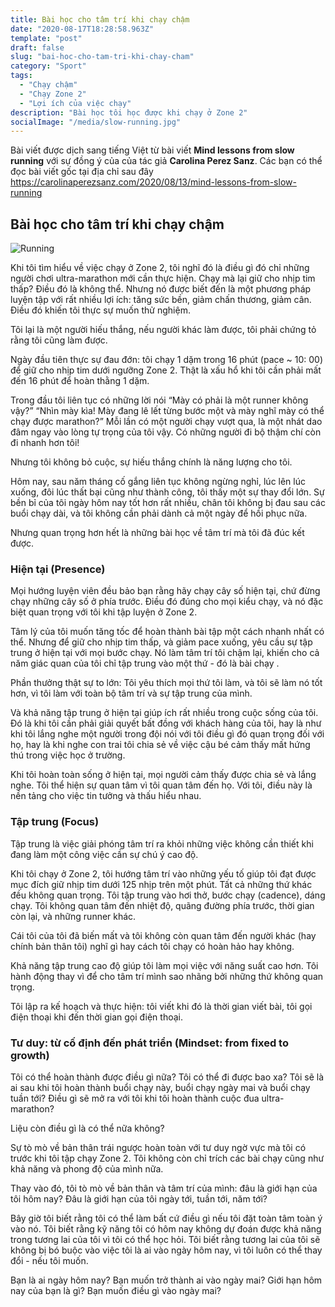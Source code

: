 ```yaml
---
title: Bài học cho tâm trí khi chạy chậm
date: "2020-08-17T18:28:58.963Z"
template: "post"
draft: false
slug: "bai-hoc-cho-tam-tri-khi-chay-cham"
category: "Sport"
tags:
  - "Chạy chậm"
  - "Chạy Zone 2"
  - "Lợi ích của việc chạy"
description: "Bài học tôi học được khi chạy ở Zone 2"
socialImage: "/media/slow-running.jpg"
---
```


Bài viết được dịch sang tiếng Việt từ bài viết **Mind lessons from slow running** với sự đồng ý của của tác giả **Carolina Perez Sanz**. Các bạn có thể đọc bài viết gốc tại địa chỉ sau đây https://carolinaperezsanz.com/2020/08/13/mind-lessons-from-slow-running

## Bài học cho tâm trí khi chạy chậm

![Running](https://carolinaperezsanzcom.files.wordpress.com/2020/08/cps_hm_305_2020-e1597326930780.jpeg)

Khi tôi tìm hiểu về việc chạy ở Zone 2, tôi nghĩ đó là điều gì đó chỉ những người chơi ultra-marathon mới cần thực hiện. Chạy mà lại giữ cho nhịp tim thấp? Điều đó là không thể. Nhưng nó được biết đến là một phương pháp luyện tập với rất nhiều lợi ích: tăng sức bền, giảm chấn thương, giảm cân. Điều đó khiến tôi thực sự muốn thử nghiệm.

Tôi lại là một người hiếu thắng, nếu người khác làm được, tôi phải chứng tỏ rằng tôi cũng làm được.

Ngày đầu tiên thực sự đau đớn: tôi chạy 1 dặm trong 16 phút (pace ~ 10: 00) để giữ cho nhịp tim dưới ngưỡng Zone 2. Thật là xấu hổ khi tôi cần phải mất đến 16 phút để hoàn thằng 1 dặm.

Trong đầu tôi liên tục có những lời nói “Mày có phải là một runner không vậy?” “Nhìn mày kìa! Mày đang lê lết từng bước một và mày nghĩ mày có thể chạy được marathon?” Mỗi lần có một người chạy vượt qua, là một nhát dao đâm ngay vào lòng tự trọng của tôi vậy. Có những người đi bộ thậm chí còn đi nhanh hơn tôi!

Nhưng tôi không bỏ cuộc, sự hiếu thắng chính là năng lượng cho tôi.

Hôm nay, sau năm tháng cố gắng liên tục không ngừng nghỉ, lúc lên lúc xuống, đôi lúc thất bại cũng như thành công, tôi thấy một sự thay đổi lớn. Sự bền bỉ của tôi ngày hôm nay tốt hơn rất nhiều, chân tôi không bị đau sau các buổi chạy dài, và tôi không cần phải dành cả một ngày để hồi phục nữa.

Nhưng quan trọng hơn hết là những bài học về tâm trí mà tôi đã đúc kết được.

### Hiện tại (Presence)

Mọi hướng luyện viên đều bảo bạn rằng hãy chạy cây số hiện tại, chứ đừng chạy những cây số ở phía trước. Điều đó đúng cho mọi kiểu chạy, và nó đặc biệt quan trọng với tôi khi tập luyện ở Zone 2.

Tâm lý của tôi muốn tăng tốc để hoàn thành bài tập một cách nhanh nhất có thể. Nhưng để giữ cho nhịp tim thấp, và giảm pace xuống, yêu cầu sự tập trung ở hiện tại với mọi bước chạy. Nó làm tâm trí tôi chậm lại, khiến cho cả năm giác quan của tôi chỉ tập trung vào một thứ - đó là bài chạy .

Phần thưởng thật sự to lớn: Tôi yêu thích mọi thứ tôi làm, và tôi sẽ làm nó tốt hơn, vì tôi làm với toàn bộ tâm trí và sự tập trung của mình.

Và khả năng tập trung ở hiện tại giúp ích rất nhiều trong cuộc sống của tôi. Đó là khi tôi cần phải giải quyết bất đồng với khách hàng của tôi, hay là như khi tôi lắng nghe một người trong đội nói với tôi điều gì đó quan trọng đối với họ, hay là khi nghe con trai tôi chia sẻ về việc cậu bé cảm thấy mất hứng thú trong việc học ở trường.

Khi tôi hoàn toàn sống ở hiện tại, mọi người cảm thấy được chia sẻ và lắng nghe. Tôi thể hiện sự quan tâm vì tôi quan tâm đến họ. Với tôi, điều này là nền tảng cho việc tin tưởng và thấu hiểu nhau.

### Tập trung (Focus)

Tập trung là việc giải phóng tâm trí ra khỏi những việc không cần thiết khi đang làm một công việc cần sự chú ý cao độ.

Khi tôi chạy ở Zone 2, tôi hướng tâm trí vào những yếu tố giúp tôi đạt được mục đích giữ nhịp tim dưới 125 nhịp trên một phút. Tất cả những thứ khác đều không quan trọng. Tôi tập trung vào hơi thở, bước chạy (cadence), dáng chạy. Tôi không quan tâm đến nhiệt độ, quãng đường phía trước, thời gian còn lại, và những runner khác.

Cái tôi của tôi đã biến mất và tôi không còn quan tâm đến người khác (hay chính bản thân tôi) nghĩ gì hay cách tôi chạy có hoàn hảo hay không.

Khả năng tập trung cao độ giúp tôi làm mọi việc với năng suất cao hơn. Tôi hành động thay vì để cho tâm trí mình sao nhãng bởi những thứ không quan trọng.

Tôi lập ra kế hoạch và thực hiện: tôi viết khi đó là thời gian viết bài, tôi gọi điện thoại khi đến thời gian gọi điện thoại.

### Tư duy: từ cố định đến phát triển (Mindset: from fixed to growth)

Tôi có thể hoàn thành được điều gì nữa? Tôi có thể đi được bao xa? Tôi sẽ là ai sau khi tôi hoàn thành buổi chạy này, buổi chạy ngày mai và buổi chạy tuần tới? Điều gì sẽ mở ra với tôi khi tôi hoàn thành cuộc đua ultra-marathon?

Liệu còn điều gì là có thể nữa không?

Sự tò mò về bản thân trái ngược hoàn toàn với tư duy ngờ vực mà tôi có trước khi tôi tập chạy Zone 2. Tôi không còn chỉ trích các bài chạy cũng như khả năng và phong độ của mình nữa.

Thay vào đó, tôi tò mò về bản thân và tâm trí của mình: đâu là giới hạn của tôi hôm nay? Đâu là giới hạn của tôi ngày tới, tuần tới, năm tới?

Bây giờ tôi biết rằng tôi có thể làm bất cứ điều gì nếu tôi đặt toàn tâm toàn ý vào nó. Tôi biết rằng kỹ năng tôi có hôm nay không dự đoán được khả năng trong tương lai của tôi vì tôi có thể học hỏi. Tôi biết rằng tương lai của tôi sẽ không bị bó buộc vào việc tôi là ai vào ngày hôm nay, vì tôi luôn có thể thay đổi - nếu tôi muốn.

Bạn là ai ngày hôm nay? Bạn muốn trở thành ai vào ngày mai? Giới hạn hôm nay của bạn là gì? Bạn muốn điều gì vào ngày mai?